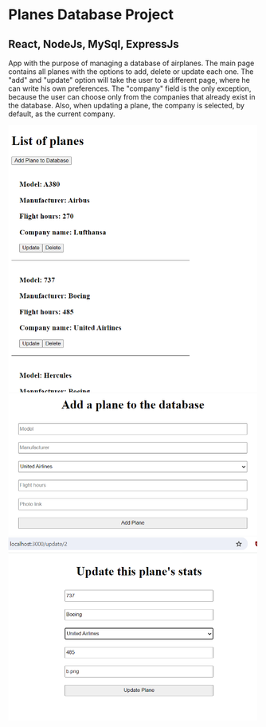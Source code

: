 # Planes Database Project

## React, NodeJs, MySql, ExpressJs

App with the purpose of managing a database of airplanes. The main page contains all planes with the options to add, delete or update each one.
The "add" and "update" option will take the user to a different page, where he can write his own preferences. The "company" field is the only exception, because the user can choose only from the companies that already exist in the database. Also, when updating a plane, the company is selected, by default, as the current company.

<img src="/image.png" width="500">
<img src="/image-1.png" width="500">
<img src="/image-2.png" width="500">
